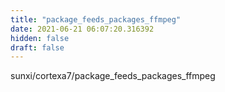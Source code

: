 ```yaml
---
title: "package_feeds_packages_ffmpeg"
date: 2021-06-21 06:07:20.316392
hidden: false
draft: false
---
```


sunxi/cortexa7/package_feeds_packages_ffmpeg


